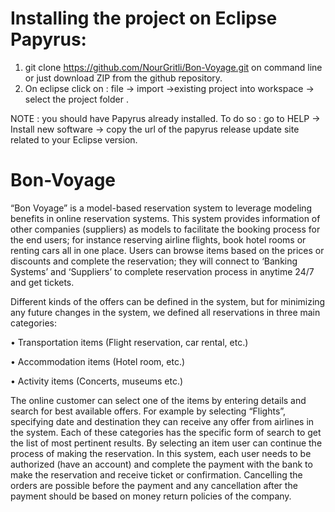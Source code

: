 
# Installing the project on Eclipse Papyrus:
  1. git clone https://github.com/NourGritli/Bon-Voyage.git on command line or just download ZIP from the github repository.
  2. On eclipse click on : file -> import ->existing project into workspace -> select the project folder .

NOTE : you should have Papyrus already installed. To do so : go to HELP -> Install new software -> copy the url of the papyrus  release update site related to your Eclipse version.


# Bon-Voyage
“Bon Voyage” is a model-based reservation system to leverage modeling benefits in online reservation systems. This system provides information of other companies (suppliers) as models to facilitate the booking process for the end users; for instance reserving airline flights, book hotel rooms or renting cars all in one place. Users can browse items based on the prices or discounts and complete the reservation; they will connect to ‘Banking Systems’ and ‘Suppliers’ to complete reservation process in anytime 24/7 and get tickets.

Different kinds of the offers can be defined in the system, but for minimizing any future changes in the system, we defined all reservations in three main categories:

• Transportation items (Flight reservation, car rental, etc.)

• Accommodation items (Hotel room, etc.)

• Activity items (Concerts, museums etc.)

The online customer can select one of the items by entering details and search for best available offers. For example by selecting “Flights”, specifying date and destination they can receive any offer from airlines in the system. Each of these categories has the specific form of search to get the list of most pertinent results. By selecting an item user can continue the process of making the reservation. In this system, each user needs to be authorized (have an account) and complete the payment with the bank to make the reservation and receive ticket or confirmation. Cancelling the orders are possible before the payment and any cancellation after the payment should be based on money return policies of the company.
